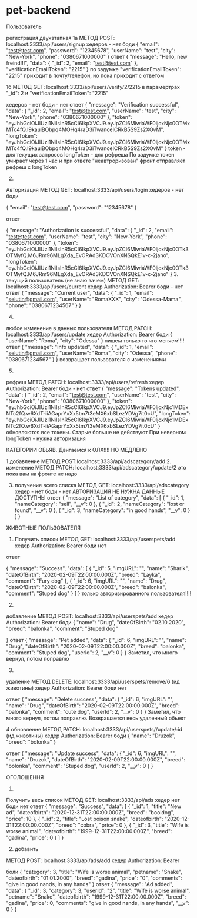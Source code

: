 # pet-backend


Пользователь

регистрация двухэтапная
1а
МЕТОД POST:  localhost:3333/api/users/signup
хедеров - нет
боди
{
    "email": "test@test.com",
    "password": "12345678",
    "userName": "test",
    "city": "New-York",
    "phone": "0380671000000"
}
ответ
{
    "message": "Hello, new freind!!!",
    "data": {
        "_id": 2,
        "email": "test@test.com"
    },
    "verificationEmailToken": "2215"
}
по задумке "verificationEmailToken": "2215" приходит в почту/телефон, но пока приходит с ответом

1б 
МЕТОД GET: localhost:3333/api/users/verify/2/2215 
в парамертрах  "_id": 2 и "verificationEmailToken": "2215"

хедеров - нет
боди - нет
ответ
{
    "message": "Verification successful",
    "data": {
        "_id": 2,
        "email": "test@test.com",
        "userName": "test",
        "city": "New-York",
        "phone": "0380671000000"
    },
    "token": "eyJhbGciOiJIUzI1NiIsInR5cCI6IkpXVCJ9.eyJpZCI6MiwiaWF0IjoxNjc0OTMxMTc4fQ.I9kaulBObpq4MOHq4raD3iTwanceICRkB5S9Zs2XOvM",
    "longToken": "eyJhbGciOiJIUzI1NiIsInR5cCI6IkpXVCJ9.eyJpZCI6MiwiaWF0IjoxNjc0OTMxMTc4fQ.I9kaulBObpq4MOHq4raD3iTwanceICRkB5S9Zs2XOvM"
}
token - для текущих запросов
longToken - для рефреша
По задумке токен умирает через 1 час и при ответе "неавтроризован" фронт отправляет рефреш с longToken

2.
Авторизация
МЕТОД GET: localhost:3333/api/users/login
хедеров - нет
боди

{
    "email": "test@test.com",
    "password": "12345678"
 }

 ответ

 {
    "message": "Authorization is successful",
    "data": {
        "_id": 2,
        "email": "test@test.com",
        "userName": "test",
        "city": "New-York",
        "phone": "0380671000000"
    },
    "token": "eyJhbGciOiJIUzI1NiIsInR5cCI6IkpXVCJ9.eyJpZCI6MiwiaWF0IjoxNjc0OTk3OTMyfQ.M6JRm96MLgXda_EvORAd3KDOVOnXNSQkE1v-c-2jano",
    "longToken": "eyJhbGciOiJIUzI1NiIsInR5cCI6IkpXVCJ9.eyJpZCI6MiwiaWF0IjoxNjc0OTk3OTMyfQ.M6JRm96MLgXda_EvORAd3KDOVOnXNSQkE1v-c-2jano"
}
3. 
текущий пользователь (не знаю зачем)
МЕТОД GET: localhost:3333/api/users/current
хедер Authorization: Bearer <token>
боди - нет
ответ
{
    "message": "Current user",
    "data": {
        "_id": 1,
        "email": "selutin@gmail.com",
        "userName": "RomaXXX",
        "city": "Odessa-Mama",
        "phone": "0380671234567"
    }
}

4. 
любое изменение в данных пользователя
МЕТОД PATCH: localhost:3333/api/users/update
хедер Authorization: Bearer <token>
боди
{
    "userName": "Roma",
    "city": "Odessa"
}
пишем только то что меняем!!!!
ответ
{
    "message": "Info updated",
    "data": {
        "_id": 1,
        "email": "selutin@gmail.com",
        "userName": "Roma",
        "city": "Odessa",
        "phone": "0380671234567"
    }
} 
возвращает пользователя с изменениями

5.
рефреш
МЕТОД PATCH:  localhost:3333/api/users/refresh
хедер Authorization: Bearer <longToken>
боди - нет
ответ
{
    "message": "Tokens updated",
    "data": {
        "_id": 2,
        "email": "test@test.com",
        "userName": "test",
        "city": "New-York",
        "phone": "0380671000000"
    },
    "token": "eyJhbGciOiJIUzI1NiIsInR5cCI6IkpXVCJ9.eyJpZCI6MiwiaWF0IjoxNjc1MDExNTc2fQ.w6XdT-iiAGaprYxXx5tm7t3eMX6xbSLezYDVg7it0cU",
    "longToken": "eyJhbGciOiJIUzI1NiIsInR5cCI6IkpXVCJ9.eyJpZCI6MiwiaWF0IjoxNjc1MDExNTc2fQ.w6XdT-iiAGaprYxXx5tm7t3eMX6xbSLezYDVg7it0cU"
}
обновляются все токены. Старые больше не действуют
При неверном longToken - нужна авторизация

КАТЕГОРИИ ОБЬЯВ.
Двигаемся к ОЛХ!!!! НО МЕДЛЕНО

1 добавление МЕТОД POST:localhost:3333/api/adscategory/add
2. изменение МЕТОД PATCH: localhost:3333/api/adscategory/update/2
это пока вам на фронте не надо

3. получение всего списка
МЕТОД GET: localhost:3333/api/adscategory
хедер  - нет
боди - нет
АВТОРИЗАЦИЯ НЕ НУЖНА ДАННЫЕ ДОСТУПНЫ
ответ
{
    "message": "List of category",
    "data": [
        {
            "_id": 1,
            "nameCategory": "sell",
            "__v": 0
        },
        {
            "_id": 2,
            "nameCategory": "lost or found",
            "__v": 0
        },
        {
            "_id": 3,
            "nameCategory": "in good hands",
            "__v": 0
        }
    ]
}

ЖИВОТНЫЕ ПОЛЬЗОВАТЕЛЯ

1. Получить список
МЕТОД GET: localhost:3333/api/userspets/add
хедер Authorization: Bearer <token>
боди нет

ответ

{
    "message": "Success",
    "data": [
        {
            "_id": 5,
            "imgURL": "",
            "name": "Sharik",
            "dateOfBirth": "2020-02-09T22:00:00.000Z",
            "breed": "Layka",
            "comment": "Fury dog"
        },
        {
            "_id": 6,
            "imgURL": "",
            "name": "Drug",
            "dateOfBirth": "2020-02-09T22:00:00.000Z",
            "breed": "balonka",
            "comment": "Stuped dog"
        }
    ]
}
только авторизированного пользователя!!!!

2. 
добавление МЕТОД POST: localhost:3333/api/userspets/add
хедер Authorization: Bearer <token>
боди
{
  "name": "Drug",
  "dateOfBirth": "02.10.2020",
  "breed": "balonka",
  "comment": "Stuped dog"

}
ответ
{
    "message": "Pet added",
    "data": {
        "_id": 6,
        "imgURL": "",
        "name": "Drug",
        "dateOfBirth": "2020-02-09T22:00:00.000Z",
        "breed": "balonka",
        "comment": "Stuped dog",
        "userId": 2,
        "__v": 0
    }
}
Заметил, что много вернул, потом поправлю


3. 
удаление МЕТОД DELETE: localhost:3333/api/userspets/remove/6 (ид животины)
хедер Authorization: Bearer <token>
боди нет

ответ
{
    "message": "Delete success",
    "data": {
        "_id": 6,
        "imgURL": "",
        "name": "Drug",
        "dateOfBirth": "2020-02-09T22:00:00.000Z",
        "breed": "balonka",
        "comment": "cute dog",
        "userId": 2,
        "__v": 0
    }
}
Заметил, что много вернул, потом поправлю. Возвращается весь удаленный обьект

4
обновление МЕТОД PATCH: localhost:3333/api/userspets//update/:id (ид животины)
хедер Authorization: Bearer <token>
боди {
        "name": "Druzok",
        "breed": "bolonka"
    }

ответ
{
    "message": "Update success",
    "data": {
        "_id": 6,
        "imgURL": "",
        "name": "Druzok",
        "dateOfBirth": "2020-02-09T22:00:00.000Z",
        "breed": "bolonka",
        "comment": "Stuped dog",
        "userId": 2,
        "__v": 0
    }
}

ОГОЛОШЕННЯ

1.
Получить весь список
МЕТОД GET: localhost:3333/api/ads
хедер нет
боди нет
ответ
{
    "message": "Success",
    "data": [
        {
            "_id": 1,
            "title": "New ad",
            "dateofbirth": "2020-12-31T22:00:00.000Z",
            "breed": "booldog",
            "price": 10
        },
        {
            "_id": 2,
            "title": "Lost poison snake",
            "dateofbirth": "2020-12-31T22:00:00.000Z",
            "breed": "cobra",
            "price": 0
        },
        {
            "_id": 3,
            "title": "Wife is worse animal",
            "dateofbirth": "1999-12-31T22:00:00.000Z",
            "breed": "gadina",
            "price": 0
        }
    ]
}

2. добавить

МЕТОД POST: localhost:3333/api/ads/add
хедер Authorization: Bearer <token>

боли 
{
    "category": 3,
    "title": "Wife is worse animal",
    "petname": "Snake",
    "dateofbirth": "01.01.2000",
    "breed": "gadina",
    "price": "0",
    "comments": "give in good nands, in any hands"
}
ответ
{
    "message": "Ad added",
    "data": {
        "_id": 3,
        "category": 3,
        "userId": "2",
        "title": "Wife is worse animal",
        "petname": "Snake",
        "dateofbirth": "1999-12-31T22:00:00.000Z",
        "breed": "gadina",
        "price": 0,
        "comments": "give in good nands, in any hands",
        "__v": 0
    }
}
